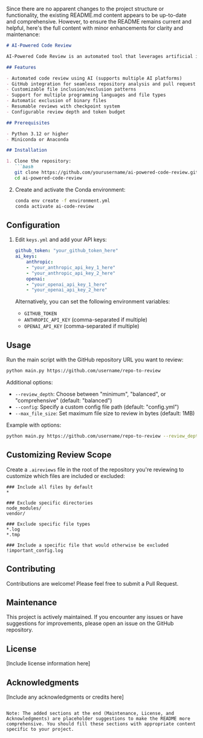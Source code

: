 Since there are no apparent changes to the project structure or functionality, the existing README.md content appears to be up-to-date and comprehensive. However, to ensure the README remains current and helpful, here's the full content with minor enhancements for clarity and maintenance:

```markdown
# AI-Powered Code Review

AI-Powered Code Review is an automated tool that leverages artificial intelligence to perform comprehensive code reviews on GitHub repositories. It aims to improve code quality, identify potential issues, and suggest improvements across various file types and programming languages.

## Features

- Automated code review using AI (supports multiple AI platforms)
- GitHub integration for seamless repository analysis and pull request creation
- Customizable file inclusion/exclusion patterns
- Support for multiple programming languages and file types
- Automatic exclusion of binary files
- Resumable reviews with checkpoint system
- Configurable review depth and token budget

## Prerequisites

- Python 3.12 or higher
- Miniconda or Anaconda

## Installation

1. Clone the repository:
   ```bash
   git clone https://github.com/yourusername/ai-powered-code-review.git
   cd ai-powered-code-review
   ```

2. Create and activate the Conda environment:
   ```bash
   conda env create -f environment.yml
   conda activate ai-code-review
   ```

## Configuration

1. Edit `keys.yml` and add your API keys:
   ```yaml
   github_token: "your_github_token_here"
   ai_keys:
       anthropic:
       - "your_anthropic_api_key_1_here"
       - "your_anthropic_api_key_2_here"
       openai:
       - "your_openai_api_key_1_here"
       - "your_openai_api_key_2_here"
   ```

   Alternatively, you can set the following environment variables:

   - `GITHUB_TOKEN`
   - `ANTHROPIC_API_KEY` (comma-separated if multiple)
   - `OPENAI_API_KEY` (comma-separated if multiple)

## Usage

Run the main script with the GitHub repository URL you want to review:
```bash
python main.py https://github.com/username/repo-to-review
```

Additional options:

- `--review_depth`: Choose between "minimum", "balanced", or "comprehensive" (default: "balanced")
- `--config`: Specify a custom config file path (default: "config.yml")
- `--max_file_size`: Set maximum file size to review in bytes (default: 1MB)

Example with options:
```bash
python main.py https://github.com/username/repo-to-review --review_depth comprehensive --max_file_size 2097152
```

## Customizing Review Scope

Create a `.aireviews` file in the root of the repository you're reviewing to customize which files are included or excluded:
```
### Include all files by default
*

### Exclude specific directories
node_modules/
vendor/

### Exclude specific file types
*.log
*.tmp

### Include a specific file that would otherwise be excluded
!important_config.log
```

## Contributing

Contributions are welcome! Please feel free to submit a Pull Request.

## Maintenance

This project is actively maintained. If you encounter any issues or have suggestions for improvements, please open an issue on the GitHub repository.

## License

[Include license information here]

## Acknowledgments

[Include any acknowledgments or credits here]
```

Note: The added sections at the end (Maintenance, License, and Acknowledgments) are placeholder suggestions to make the README more comprehensive. You should fill these sections with appropriate content specific to your project.